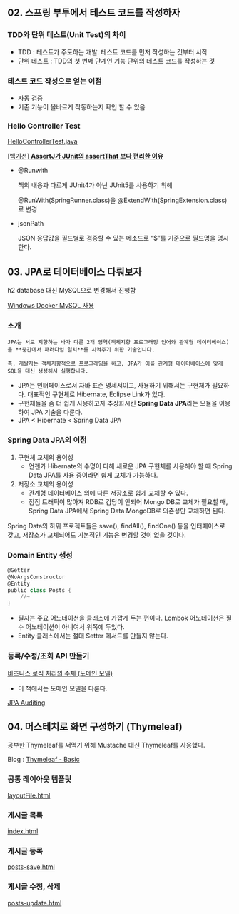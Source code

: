 ## 02. 스프링 부투에서 테스트 코드를 작성하자

### TDD와 단위 테스트(Unit Test)의 차이

- TDD : 테스트가 주도하는 개발. 테스트 코드를 먼저 작성하는 것부터 시작
- 단위 테스트 : TDD의 첫 번째 단계인 기능 단위의 테스트 코드를 작성하는 것

### 테스트 코드 작성으로 얻는 이점

- 자동 검증
- 기존 기능이 올바르게 작동하는지 확인 할 수 있음

### Hello Controller Test

[HelloControllerTest.java](https://github.com/ch-yang1273/spring_web/blob/da78d465273302fe35731b7d35c4b497f087bc7a/src/test/java/com/jojoldu/book/study/web/HelloControllerTest.java)

[[백기선] ****AssertJ가 JUnit의 assertThat 보다 편리한 이유****](https://www.notion.so/AssertJ-JUnit-assertThat-ef63aa31b07a49a8a12b518a7e568467)

- @Runwith

  책의 내용과 다르게 JUnit4가 아닌 JUnit5를 사용하기 위해

  @RunWith(SpringRunner.class)을 @ExtendWith(SpringExtension.class)로 변경

- jsonPath

  JSON 응답값을 필드별로 검증할 수 있는 메소드로 “$”를 기준으로 필드명을 명시한다.
## 03. JPA로 데이터베이스 다뤄보자

h2 database 대신 MySQL으로 변경해서 진행함

[Windows Docker MySQL 사용](https://www.notion.so/Windows-Docker-MySQL-01bd104d256f4716892e131c45c30417)

### 소개

```
JPA는 서로 지향하는 바가 다른 2개 영역(객체지향 프로그래밍 언어와 관계형 데이터베이스)을 **중간에서 패러다임 일치**를 시켜주기 위한 기술입니다.

즉, 개발자는 객체지향적으로 프로그래밍을 하고, JPA가 이를 관계형 데이터베이스에 맞게 SQL을 대신 생성해서 실행합니다.
```

- JPA는 인터페이스로서 자바 표준 명세서이고, 사용하기 위해서는 구현체가 필요하다. 대표적인 구현체로 Hibernate, Eclipse Link가 있다.
- 구현체들을 좀 더 쉽게 사용하고자 추상화시킨 **Spring Data JPA**라는 모듈을 이용하여 JPA 기술을 다룬다.
- JPA < Hibernate < Spring Data JPA

### Spring Data JPA의 이점

1. 구현체 교체의 용이성
   - 언젠가 Hibernate의 수명이 다해 새로운 JPA 구현체를 사용해야 할 때 Spring Data JPA를 사용 중이라면 쉽게 교체가 가능하다.
2. 저장소 교체의 용이성
   - 관계형 데이터베이스 외에 다른 저장소로 쉽게 교체할 수 있다.
   - 점점 트래픽이 많아져 RDB로 감당이 안되어 Mongo DB로 교체가 필요할 때, Spring Data JPA에서 Spring Data MongoDB로 의존성만 교체하면 된다.

Spring Data의 하위 프로젝트들은 save(), findAll(), findOne() 등을 인터페이스로 갖고, 저장소가 교체되어도 기본적인 기능은 변경할 것이 없을 것이다.

### Domain Entity 생성

```powershell
@Getter
@NoArgsConstructor
@Entity
public class Posts {
    //~
}
```

- 필자는 주요 어노테이션을 클래스에 가깝게 두는 편이다. Lombok 어노테이션은 필수 어노테이션이 아니여서 위쪽에 두었다.
- Entity 클래스에서는 절대 Setter 메서드를 만들지 않는다.

### 등록/수정/조회 API 만들기

[비즈니스 로직 처리의 주체 (도메인 모델)](https://www.notion.so/c110ec9b53d24d20a8d803e4e1547f06)

- 이 책에서는 도메인 모델을 다룬다.

[JPA Auditing](https://www.notion.so/JPA-Auditing-6d5385827f64412abd49dc91233b03f5)

## 04. 머스테치로 화면 구성하기 (Thymeleaf)

공부한 Thymeleaf를 써먹기 위해 Mustache 대신 Thymeleaf를 사용했다.

Blog : [Thymeleaf - Basic](https://ch-yang.tistory.com/20)

### 공통 레이아웃 템플릿
[layoutFile.html](https://github.com/ch-yang1273/spring_web/blob/c58057ed366dd1e222ec895acffdec1e337e0d06/src/main/resources/templates/layout/layoutFile.html)

### 게시글 목록
[index.html](https://github.com/ch-yang1273/spring_web/blob/c58057ed366dd1e222ec895acffdec1e337e0d06/src/main/resources/templates/index.html)

### 게시글 등록
[posts-save.html](https://github.com/ch-yang1273/spring_web/blob/c58057ed366dd1e222ec895acffdec1e337e0d06/src/main/resources/templates/form/posts-save.html)

### 게시글 수정, 삭제
[posts-update.html](https://github.com/ch-yang1273/spring_web/blob/c58057ed366dd1e222ec895acffdec1e337e0d06/src/main/resources/templates/form/posts-update.html)
